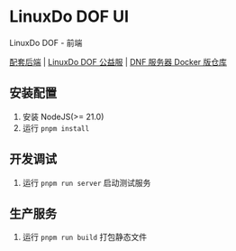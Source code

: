 # LinuxDo DOF UI
LinuxDo DOF - 前端

[配套后端](https://github.com/Cat7373/linuxdo-dof-service) | [LinuxDo DOF 公益服](https://linux.do/t/topic/472401?u=cat73) | [DNF 服务器 Docker 版仓库](https://github.com/1995chen/dnf)

## 安装配置
1. 安装 NodeJS(>= 21.0)
2. 运行 `pnpm install`

## 开发调试
1. 运行 `pnpm run server` 启动测试服务

## 生产服务
1. 运行 `pnpm run build` 打包静态文件
